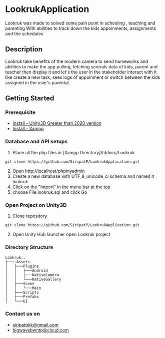 # LookrukApplication

Lookruk was made to solved some pain point in schooling , teaching and parenting
With abilities to track down the kids appoinments, assignments and the schedules

## Description

Lookruk take benefits of the modern camera to send homeworks and abilities to make the app
pulling, fetching sererals data of kids, parent and teacher
then display it and let's the user in the stakeholder interact with it
like create a new task, sees logs of appoinment or switch between the kids assigned 
in the user's parental. 

## Getting Started

### Prerequisite

* [Install - Unity3D Greater than 2020 version](https://unity.com/download)
* [Install - Xampp](https://www.apachefriends.org/download.html)

### Database and API setups
1. Place all the php files in [Xampp Directory]/htdocs/Lookruk
```
git clone https://github.com/SiripatP/LookrukApplication.git
```
2. Open http://localhost/phpmyadmin
3. Create a new database with UTF_8_unicode_ci schema and named it lookruk
4. Click on the "Import" in the menu bar at the top  
5. choose File lookruk.sql and click Go

### Open Project on Unity3D
1. Clone repository
```
git clone https://github.com/SiripatP/LookrukApplication.git
```
2. Open Unity Hub launcher open Lookruk project

### Directory Structure
```
Lookruk:.
├───.Assets
│   ├───Plugins
│   │   ├───Android
│   │   ├───NativeCamera
│   │   └───NativeGallery
│   ├───Scene
│   │   └───Main
│   ├───Scripts
│   ├───Prefabs
│   └───UI

```
### Contact us on

* siripatpkk@gmail.com
* bigwavebwntp@cloud.com
